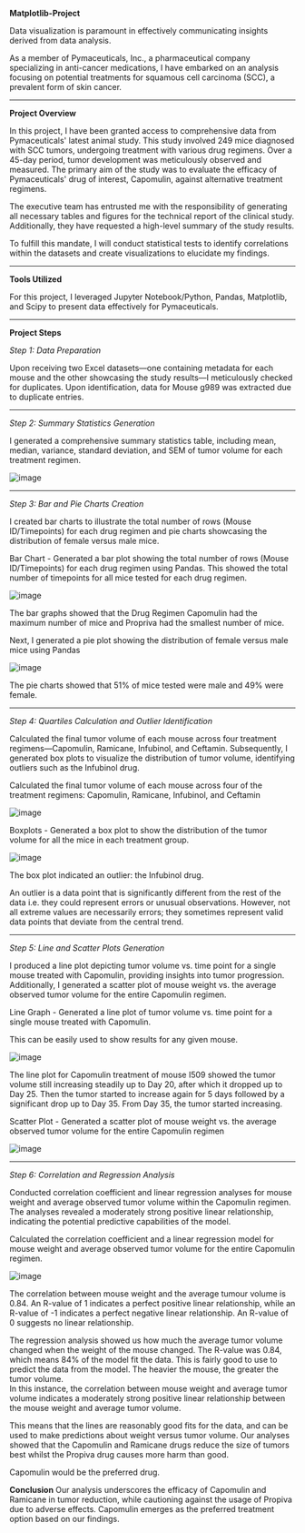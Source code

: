 **Matplotlib-Project**

Data visualization is paramount in effectively communicating insights derived from data analysis.

As a member of Pymaceuticals, Inc., a pharmaceutical company specializing in anti-cancer medications, I have embarked on an analysis focusing on potential treatments for squamous cell carcinoma (SCC), a prevalent form of skin cancer.

---

**Project Overview**

In this project, I have been granted access to comprehensive data from Pymaceuticals' latest animal study. This study involved 249 mice diagnosed with SCC tumors, undergoing treatment with various drug regimens. Over a 45-day period, tumor development was meticulously observed and measured. The primary aim of the study was to evaluate the efficacy of Pymaceuticals' drug of interest, Capomulin, against alternative treatment regimens.

The executive team has entrusted me with the responsibility of generating all necessary tables and figures for the technical report of the clinical study. Additionally, they have requested a high-level summary of the study results.

To fulfill this mandate, I will conduct statistical tests to identify correlations within the datasets and create visualizations to elucidate my findings.

---

**Tools Utilized**

For this project, I leveraged Jupyter Notebook/Python, Pandas, Matplotlib, and Scipy to present data effectively for Pymaceuticals.

---

**Project Steps**

*Step 1:	Data Preparation*

Upon receiving two Excel datasets—one containing metadata for each mouse and the other showcasing the study results—I meticulously checked for duplicates. Upon identification, data for Mouse g989 was extracted due to duplicate entries.

---

*Step 2:	Summary Statistics Generation*

I generated a comprehensive summary statistics table, including mean, median, variance, standard deviation, and SEM of tumor volume for each treatment regimen.

![image](https://github.com/Mago281/matplotlib-challenge/assets/131424690/a5ebf0c4-170e-425f-9f63-b058410f8769)

---

*Step 3:	Bar and Pie Charts Creation*

I created bar charts to illustrate the total number of rows (Mouse ID/Timepoints) for each drug regimen and pie charts showcasing the distribution of female versus male mice.

Bar Chart - Generated a bar plot showing the total number of rows (Mouse ID/Timepoints) for each drug regimen using Pandas.  This showed the total number of timepoints for all mice tested for each drug regimen.

![image](https://github.com/Mago281/matplotlib-challenge/assets/131424690/243355c0-411b-4f0c-b37b-738e83237557)
 
The bar graphs showed that the Drug Regimen Capomulin had the maximum number of mice and Propriva had the smallest number of mice.  


Next, I generated a pie plot showing the distribution of female versus male mice using Pandas

![image](https://github.com/Mago281/matplotlib-challenge/assets/131424690/a682625e-216a-450c-935d-50d59b34f7b1)
 
The pie charts showed that 51% of mice tested were male and 49% were female.

---

*Step 4:	Quartiles Calculation and Outlier Identification*

Calculated the final tumor volume of each mouse across four treatment regimens—Capomulin, Ramicane, Infubinol, and Ceftamin. Subsequently, I generated box plots to visualize the distribution of tumor volume, identifying outliers such as the Infubinol drug.

Calculated the final tumor volume of each mouse across four of the treatment regimens:  Capomulin, Ramicane, Infubinol, and Ceftamin

![image](https://github.com/Mago281/matplotlib-challenge/assets/131424690/fe7c8b7d-2fd0-4555-8679-3955d8def97a)

Boxplots - Generated a box plot to show the distribution of the tumor volume for all the mice in each treatment group.

![image](https://github.com/Mago281/matplotlib-challenge/assets/131424690/27a856e2-80fa-4e87-aeff-ba5c437c224f)
 
The box plot indicated an outlier: the Infubinol drug.  

An outlier is a data point that is significantly different from the rest of the data i.e. they could represent errors or unusual observations.  However, not all extreme values are necessarily errors; they sometimes represent valid data points that deviate from the central trend.

---

*Step 5:	Line and Scatter Plots Generation*

I produced a line plot depicting tumor volume vs. time point for a single mouse treated with Capomulin, providing insights into tumor progression. Additionally, I generated a scatter plot of mouse weight vs. the average observed tumor volume for the entire Capomulin regimen.

Line Graph - Generated a line plot of tumor volume vs. time point for a single mouse treated with Capomulin.

This can be easily used to show results for any given mouse.

![image](https://github.com/Mago281/matplotlib-challenge/assets/131424690/5383823b-003f-44a6-b2a5-5dcd1a5aef5d)
 
The line plot for Capomulin treatment of mouse I509 showed the tumor volume still increasing steadily up to Day 20, after which it dropped up to Day 25.  Then the tumor started to increase again for 5 days followed by a significant drop up to Day 35.  From Day 35, the tumor started increasing.

Scatter Plot - Generated a scatter plot of mouse weight vs. the average observed tumor volume for the entire Capomulin regimen

![image](https://github.com/Mago281/matplotlib-challenge/assets/131424690/2d6c3b7f-a489-4149-97f9-e1c1086309d2)

---

*Step 6:	Correlation and Regression Analysis*

Conducted correlation coefficient and linear regression analyses for mouse weight and average observed tumor volume within the Capomulin regimen. The analyses revealed a moderately strong positive linear relationship, indicating the potential predictive capabilities of the model.

Calculated the correlation coefficient and a linear regression model for mouse weight and average observed tumor volume for the entire Capomulin regimen.

![image](https://github.com/Mago281/matplotlib-challenge/assets/131424690/516258fd-fa5d-4e0c-af4f-761b9b2c4154)
 
The correlation between mouse weight and the average tumour volume is 0.84.
An R-value of 1 indicates a perfect positive linear relationship, while an R-value of -1 indicates a perfect negative linear relationship.  An R-value of 0 suggests no linear relationship. 

The regression analysis showed us how much the average tumor volume changed when the weight of the mouse changed.  The R-value was 0.84, which means 84% of the model fit the data.  This is fairly good to use to predict the data from the model.  The heavier the mouse, the greater the tumor volume.  
In this instance, the correlation between mouse weight and average tumor volume indicates a moderately strong positive linear relationship between the mouse weight and average tumor volume.

This means that the lines are reasonably good fits for the data, and can be used to make predictions about weight versus tumor volume.
Our analyses showed that the Capomulin and Ramicane drugs reduce the size of tumors best whilst the Propiva drug causes more harm than good.

Capomulin would be the preferred drug.

**Conclusion**
Our analysis underscores the efficacy of Capomulin and Ramicane in tumor reduction, while cautioning against the usage of Propiva due to adverse effects. Capomulin emerges as the preferred treatment option based on our findings.

